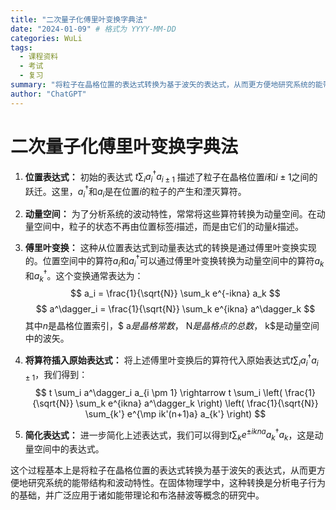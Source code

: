 ```yaml
---
title: "二次量子化傅里叶变换字典法"
date: "2024-01-09" # 格式为 YYYY-MM-DD
categories: WuLi
tags:
  - 课程资料
  - 考试
  - 复习
summary: "将粒子在晶格位置的表达式转换为基于波矢的表达式，从而更方便地研究系统的能带结构和波动特性"
author: "ChatGPT"
---
```


# 二次量子化傅里叶变换字典法

1. **位置表达式：** 初始的表达式 $t \sum_i a^\dagger_i a_{i \pm 1}$ 描述了粒子在晶格位置$i$和$i \pm 1$之间的跃迁。这里，$a^\dagger_i$和$a_i$是在位置$i$的粒子的产生和湮灭算符。

2. **动量空间：** 为了分析系统的波动特性，常常将这些算符转换为动量空间。在动量空间中，粒子的状态不再由位置标签$i$描述，而是由它们的动量$k$描述。

3. **傅里叶变换：** 这种从位置表达式到动量表达式的转换是通过傅里叶变换实现的。位置空间中的算符$a_i$和$a^\dagger_i$可以通过傅里叶变换转换为动量空间中的算符$a_k$和$a^\dagger_k$。这个变换通常表达为：
   $$ a_i = \frac{1}{\sqrt{N}} \sum_k e^{-ikna} a_k $$
   $$ a^\dagger_i = \frac{1}{\sqrt{N}} \sum_k e^{ikna} a^\dagger_k $$
   其中$n$是晶格位置索引，$ a$是晶格常数，$ N$是晶格点的总数，$ k$是动量空间中的波矢。

4. **将算符插入原始表达式：** 将上述傅里叶变换后的算符代入原始表达式$t \sum_i a^\dagger_i a_{i \pm 1}$，我们得到：
   $$ t \sum_i a^\dagger_i a_{i \pm 1} \rightarrow t \sum_i \left( \frac{1}{\sqrt{N}} \sum_k e^{ikna} a^\dagger_k \right) \left( \frac{1}{\sqrt{N}} \sum_{k'} e^{\mp ik'(n+1)a} a_{k'} \right) $$

5. **简化表达式：** 进一步简化上述表达式，我们可以得到$t \sum_k e^{\pm ikna} a^\dagger_k a_k$，这是动量空间中的表达式。

这个过程基本上是将粒子在晶格位置的表达式转换为基于波矢的表达式，从而更方便地研究系统的能带结构和波动特性。在固体物理学中，这种转换是分析电子行为的基础，并广泛应用于诸如能带理论和布洛赫波等概念的研究中。
